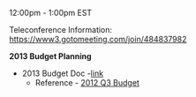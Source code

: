 12:00pm - 1:00pm EST

Teleconference Information:
<https://www3.gotomeeting.com/join/484837982>

**2013 Budget Planning**

  - 2013 Budget Doc
    -[link](https://docs.google.com/spreadsheet/ccc?key=0AhI4iTO_QojvdEVpZXU4WDRVbFhvM2FuLTU1Mlg3a1E)
      - Reference - [2012 Q3
        Budget](https://docs.google.com/a/owasp.org/spreadsheet/ccc?key=0Atu4kyR3ljftdFBsRFVxSmpVVE5hN1g1bmYySjdMLXc#gid=0)
